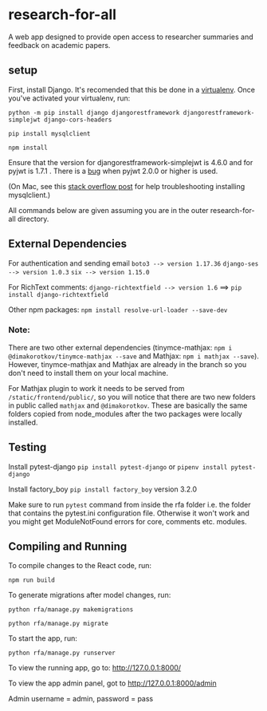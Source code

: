 # research-for-all
A web app designed to provide open access to researcher summaries and feedback on academic papers.

## setup

First, install Django. It's recomended that this be done in a [virtualenv](https://docs.python.org/3/tutorial/venv.html). Once you've activated your virtualenv, run:

`python -m pip install django djangorestframework djangorestframework-simplejwt django-cors-headers`

`pip install mysqlclient`

`npm install`

Ensure that the version for djangorestframework-simplejwt is 4.6.0 and for pyjwt is 1.7.1 . There is a [bug](https://github.com/SimpleJWT/django-rest-framework-simplejwt/issues/346) when pyjwt 2.0.0 or higher is used. 

(On Mac, see this [stack overflow post](https://stackoverflow.com/questions/43612243/install-mysqlclient-for-django-python-on-mac-os-x-sierra/54521244) for help troubleshooting installing mysqlclient.)

All commands below are given assuming you are in the outer research-for-all directory.

## External Dependencies

For authentication and sending email
`boto3 --> version 1.17.36`
`django-ses --> version 1.0.3`
`six --> version 1.15.0`

For RichText comments:
`django-richtextfield --> version 1.6` ==> `pip install django-richtextfield`

Other npm packages:
`npm install resolve-url-loader --save-dev`

### Note: 
There are two other external dependencies (tinymce-mathjax: `npm i @dimakorotkov/tinymce-mathjax --save` and Mathjax: `npm i mathjax --save`). However, tinymce-mathjax and Mathjax are already in the branch so you don't need to install them on your local machine.

For Mathjax plugin to work it needs to be served from `/static/frontend/public/`, so you will notice that there are two new folders in public called `mathjax` and `@dimakorotkov`. These are basically the same folders copied from node_modules after the two packages were locally installed.

## Testing
Install pytest-django `pip install pytest-django` or `pipenv install pytest-django`

Install factory_boy `pip install factory_boy` version 3.2.0

Make sure to run `pytest` command from inside the rfa folder i.e. the folder that contains the pytest.ini configuration file. Otherwise it won't work and you might get ModuleNotFound errors for core, comments etc. modules.

## Compiling and Running
To compile changes to the React code, run:

`npm run build`

To generate migrations after model changes, run:

`python rfa/manage.py makemigrations`

`python rfa/manage.py migrate`

To start the app, run:

`python rfa/manage.py runserver`

To view the running app, go to: http://127.0.0.1:8000/

To view the app admin panel, got to http://127.0.0.1:8000/admin

Admin username = admin, password = pass
